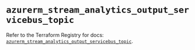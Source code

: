 # `azurerm_stream_analytics_output_servicebus_topic`

Refer to the Terraform Registry for docs: [`azurerm_stream_analytics_output_servicebus_topic`](https://registry.terraform.io/providers/hashicorp/azurerm/4.14.0/docs/resources/stream_analytics_output_servicebus_topic).
